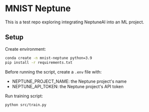 # MNIST Neptune

This is a test repo exploring integrating NeptuneAI into an ML project.

## Setup

Create environment:

```bash
conda create -n mnist-neptune python=3.9
pip install -r requirements.txt
```

Before running the script, create a `.env` file with:

- NEPTUNE_PROJECT_NAME: the Neptune project's name
- NEPTUNE_API_TOKEN: the Neptune project's API token

Run training script:

```bash
python src/train.py
```
